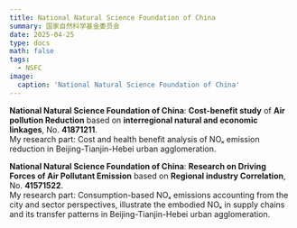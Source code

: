 ```yaml
---
title: National Natural Science Foundation of China
summary: 国家自然科学基金委员会
date: 2025-04-25
type: docs
math: false
tags:
  - NSFC
image:
  caption: 'National Natural Science Foundation of China'
---
```



**National Natural Science Foundation of China**: **Cost-benefit study** of **Air pollution Reduction** based on **interregional natural and economic linkages**, No. **41871211**.  
My research part: Cost and health benefit analysis of NOₓ emission reduction in Beijing-Tianjin-Hebei urban agglomeration.

**National Natural Science Foundation of China**: **Research on Driving Forces of Air Pollutant Emission** based on **Regional industry Correlation**, No. **41571522**.  
My research part: Consumption-based NOₓ emissions accounting from the city and sector perspectives, illustrate the embodied NOₓ in supply chains and its transfer patterns in Beijing-Tianjin-Hebei urban agglomeration.



